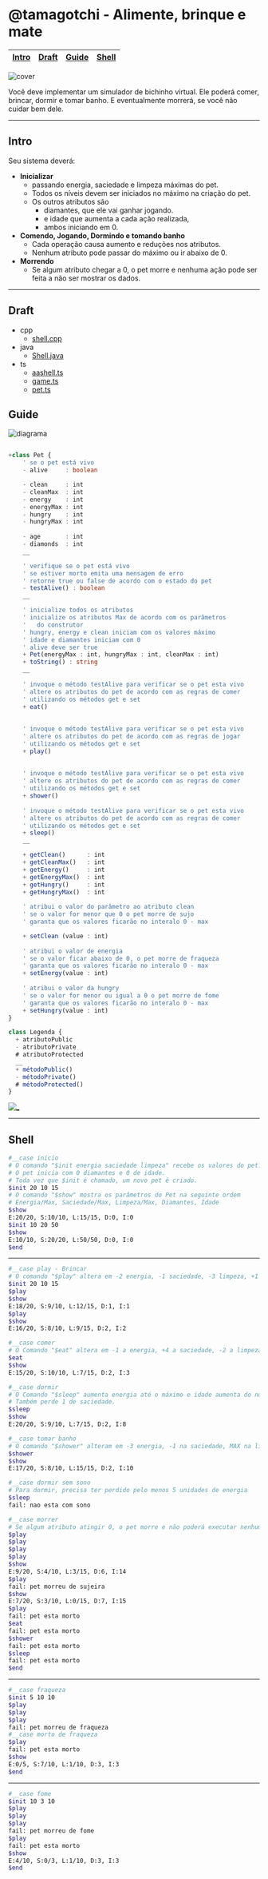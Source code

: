 # @tamagotchi - Alimente, brinque e mate

<!-- toch -->
[Intro](#intro) | [Draft](#draft) | [Guide](#guide) | [Shell](#shell)
-- | -- | -- | --
<!-- toch -->

![cover](cover.jpg)

Você deve implementar um simulador de bichinho virtual. Ele poderá comer, brincar, dormir e tomar banho. E eventualmente morrerá, se você não cuidar bem dele.

***

## Intro

Seu sistema deverá:

- **Inicializar**
  - passando energia, saciedade e limpeza máximas do pet.
  - Todos os níveis devem ser iniciados no máximo na criação do pet.
  - Os outros atributos são
    - diamantes, que ele vai ganhar jogando.
    - e idade que aumenta a cada ação realizada,
    - ambos iniciando em 0.
- **Comendo, Jogando, Dormindo e tomando banho**
  - Cada operação causa aumento e reduções nos atributos.
  - Nenhum atributo pode passar do máximo ou ir abaixo de 0.
- **Morrendo**
  - Se algum atributo chegar a 0, o pet morre e nenhuma ação pode ser feita a não ser mostrar os dados.

***

## Draft

<!-- links .cache/draft -->
- cpp
  - [shell.cpp](.cache/draft/cpp/shell.cpp)
- java
  - [Shell.java](.cache/draft/java/Shell.java)
- ts
  - [aashell.ts](.cache/draft/ts/aashell.ts)
  - [game.ts](.cache/draft/ts/game.ts)
  - [pet.ts](.cache/draft/ts/pet.ts)
<!-- links -->

## Guide

![diagrama](diagrama.png)

<!-- load diagrama.puml fenced=ts:filter -->

```ts

+class Pet {
    ' se o pet está vivo
    - alive     : boolean

    - clean     : int
    - cleanMax  : int
    - energy    : int
    - energyMax : int
    - hungry    : int
    - hungryMax : int
    
    - age       : int
    - diamonds  : int
    __

    ' verifique se o pet está vivo
    ' se estiver morto emita uma mensagem de erro
    ' retorne true ou false de acordo com o estado do pet
    - testAlive() : boolean
    __

    ' inicialize todos os atributos
    ' inicialize os atributos Max de acordo com os parâmetros
    '   do construtor
    ' hungry, energy e clean iniciam com os valores máximo
    ' idade e diamantes iniciam com 0
    ' alive deve ser true
    + Pet(energyMax : int, hungryMax : int, cleanMax : int)
    + toString() : string
    __
    
    ' invoque o método testAlive para verificar se o pet esta vivo
    ' altere os atributos do pet de acordo com as regras de comer
    ' utilizando os métodos get e set
    + eat()
    
    
    ' invoque o método testAlive para verificar se o pet esta vivo
    ' altere os atributos do pet de acordo com as regras de jogar
    ' utilizando os métodos get e set
    + play()
    
    
    ' invoque o método testAlive para verificar se o pet esta vivo
    ' altere os atributos do pet de acordo com as regras de comer
    ' utilizando os métodos get e set
    + shower()
    
    ' invoque o método testAlive para verificar se o pet esta vivo
    ' altere os atributos do pet de acordo com as regras de comer
    ' utilizando os métodos get e set
    + sleep()
    __

    + getClean()      : int
    + getCleanMax()   : int
    + getEnergy()     : int
    + getEnergyMax()  : int
    + getHungry()     : int
    + getHungryMax()  : int
    
    ' atribui o valor do parâmetro ao atributo clean
    ' se o valor for menor que 0 o pet morre de sujo
    ' garanta que os valores ficarão no interalo 0 - max

    + setClean (value : int)
    
    ' atribui o valor de energia
    ' se o valor ficar abaixo de 0, o pet morre de fraqueza
    ' garanta que os valores ficarão no interalo 0 - max
    + setEnergy(value : int)
    
    ' atribui o valor da hungry
    ' se o valor for menor ou igual a 0 o pet morre de fome
    ' garanta que os valores ficarão no interalo 0 - max
    + setHungry(value : int)
}

class Legenda {
  + atributoPublic
  - atributoPrivate
  # atributoProtected
  __
  + métodoPublic()
  - métodoPrivate()
  # métodoProtected()
}

```

<!-- load -->

[![_](../../pages/images/resolucao.png)](https://youtu.be/X6SV1izH67w)

***

## Shell

```bash
#__case inicio
# O comando "$init energia saciedade limpeza" recebe os valores do pet.
# O pet inicia com 0 diamantes e 0 de idade.
# Toda vez que $init é chamado, um novo pet é criado.
$init 20 10 15
# O comando "$show" mostra os parâmetros do Pet na seguinte ordem
# Energia/Max, Saciedade/Max, Limpeza/Max, Diamantes, Idade
$show
E:20/20, S:10/10, L:15/15, D:0, I:0
$init 10 20 50
$show
E:10/10, S:20/20, L:50/50, D:0, I:0
$end
```

***

```bash
#__case play - Brincar 
# O comando "$play" altera em -2 energia, -1 saciedade, -3 limpeza, +1 diamante, +1 idade.
$init 20 10 15
$play
$show
E:18/20, S:9/10, L:12/15, D:1, I:1
$play
$show
E:16/20, S:8/10, L:9/15, D:2, I:2

#__case comer 
# O Comando "$eat" altera em -1 a energia, +4 a saciedade, -2 a limpeza, +0 diamantes,  +1 a idade
$eat
$show
E:15/20, S:10/10, L:7/15, D:2, I:3

#__case dormir
# O Comando "$sleep" aumenta energia até o máximo e idade aumenta do número de turnos que o pet dormiu.
# Também perde 1 de saciedade.
$sleep
$show
E:20/20, S:9/10, L:7/15, D:2, I:8

#__case tomar banho
# O comando "$shower" alteram em -3 energia, -1 na saciedade, MAX na limpeza, +0 diamantes, +2 na idade.
$shower
$show
E:17/20, S:8/10, L:15/15, D:2, I:10

#__case dormir sem sono
# Para dormir, precisa ter perdido pelo menos 5 unidades de energia
$sleep
fail: nao esta com sono

#__case morrer
# Se algum atributo atingir 0, o pet morre e não poderá executar nenhuma ação
$play
$play
$play
$play
$show
E:9/20, S:4/10, L:3/15, D:6, I:14
$play
fail: pet morreu de sujeira
$show
E:7/20, S:3/10, L:0/15, D:7, I:15
$play
fail: pet esta morto
$eat
fail: pet esta morto
$shower
fail: pet esta morto
$sleep
fail: pet esta morto
$end
```

***

```bash
#__case fraqueza
$init 5 10 10
$play
$play
$play
fail: pet morreu de fraqueza
#__case morto de fraqueza
$play
fail: pet esta morto
$show
E:0/5, S:7/10, L:1/10, D:3, I:3
$end
```

***

```bash
#__case fome
$init 10 3 10
$play
$play
$play
fail: pet morreu de fome
$play
fail: pet esta morto
$show
E:4/10, S:0/3, L:1/10, D:3, I:3
$end
```
